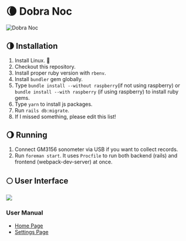 # 🌘 Dobra Noc

![Dobra Noc](https://media.licdn.com/dms/image/C4D1BAQG9QXopWM9EQA/company-background_10000/0?e=1571428800&v=beta&t=qI_rgKLvyaXr0TFPzfL2dNYLTmllcTZHw4Re04nS4iA)

## 🌗 Installation

1. Install Linux. 🐧
2. Checkout this repository.
3. Install proper ruby version with `rbenv`.
4. Install `bundler` gem globally.
5. Type `bundle install --without raspberry`(if not using raspberry) or `bundle install --with raspberry` (if using raspberry) to install ruby gems.
6. Type `yarn` to install js packages.
7. Run `rails db:migrate`.
8. If I missed something, please edit this list!

## 🌖 Running

1. Connect GM3156 sonometer via USB if you want to collect records.
2. Run `foreman start`. It uses `Procfile` to run both backend (rails) and frontend (webpack-dev-server) at once.

## 🌕 User Interface

![](https://i.ibb.co/RHCb8F1/Zrzut-ekranu-2019-11-8-o-13-45-54.png)

### User Manual

* [Home Page](https://github.com/ciembor/dobra-noc/wiki/Home-Page)
* [Settings Page](https://github.com/ciembor/dobra-noc/wiki/Settings-page)

